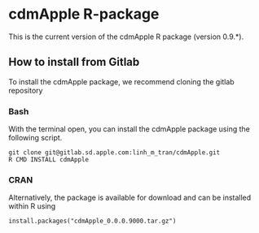 # cdmApple R-package

This is the current version of the cdmApple R package (version 0.9.*).

## How to install from Gitlab ##

To install the cdmApple package, we recommend cloning the gitlab repository

### Bash
With the terminal open, you can install the cdmApple package using the following script.

```shell
git clone git@gitlab.sd.apple.com:linh_m_tran/cdmApple.git
R CMD INSTALL cdmApple
```

### CRAN
Alternatively, the package is available for download and can be installed within R using
```
install.packages("cdmApple_0.0.0.9000.tar.gz")
```
